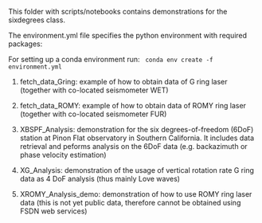 This folder with scripts/notebooks contains demonstrations for the sixdegrees class.

The environment.yml file specifies the python environment with required packages: 

For setting up a conda environment run:
<code> conda env create -f environment.yml </code> 

1) fetch_data_Gring:
example of how to obtain data of G ring laser (together with co-located seismometer WET)

2) fetch_data_ROMY:
example of how to obtain data of ROMY ring laser (together with co-located seismometer FUR)

3) XBSPF_Analysis: 
demonstration for the six degrees-of-freedom (6DoF) station at Pinon Flat observatory in Southern California. It includes data retrieval and peforms analysis on the 6DoF data (e.g. backazimuth or phase velocity estimation)

4) XG_Analysis:
demonstration of the usage of vertical rotation rate G ring data as 4 DoF analysis (thus mainly Love waves)

5) XROMY_Analysis_demo:
demonstration of how to use ROMY ring laser data (this is not yet public data, therefore cannot be obtained using FSDN web services)
